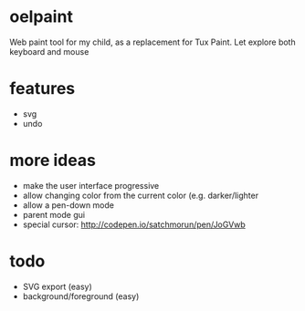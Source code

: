 # oelpaint

Web paint tool for my child, as a replacement for Tux Paint. Let explore both keyboard and mouse

# features

* svg
* undo

# more ideas

* make the user interface progressive
* allow changing color from the current color (e.g. darker/lighter
* allow a pen-down mode
* parent mode gui
* special cursor: http://codepen.io/satchmorun/pen/JoGVwb

# todo

* SVG export (easy)
* background/foreground (easy)
